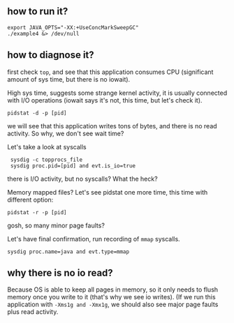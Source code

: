## how to run it?

	export JAVA_OPTS="-XX:+UseConcMarkSweepGC"
	./example4 &> /dev/null
	
## how to diagnose it?

first check `top`, and see that this application consumes CPU (significant amount of sys time, 
but there is no iowait).

High sys time, suggests some strange kernel activity, it is usually connected with I/O operations
(iowait says it's not, this time, but let's check it).

	pidstat -d -p [pid]
	
we will see that this application writes tons of bytes, and there is no read activity. So why, we don't see wait time?

Let's take a look at syscalls

	 sysdig -c topprocs_file
	 sysdig proc.pid=[pid] and evt.is_io=true
	 
there is I/O activity, but no syscalls? What the heck?

Memory mapped files? Let's see pidstat one more time, this time with different option:

	pidstat -r -p [pid]
	
gosh, so many minor page faults?

Let's have final confirmation, run recording of `mmap` syscalls.

	sysdig proc.name=java and evt.type=mmap
	
## why there is no io read?

Because OS is able to keep all pages in memory, so it only needs to flush memory once you write to it (that's why we see io writes). (If we run this application with `-Xms1g and -Xmx1g`, we should also see major page faults plus read activity.

